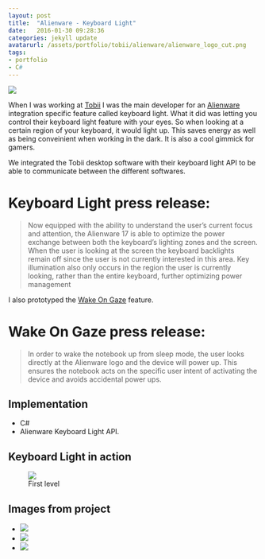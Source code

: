```yaml
---
layout: post
title:  "Alienware - Keyboard Light"
date:   2016-01-30 09:28:36
categories: jekyll update
avatarurl: /assets/portfolio/tobii/alienware/alienware_logo_cut.png
tags:
- portfolio
- C#
---
```


<a href="{{ page.url }}">
  <img src="{{ site.baseurl }}/assets/portfolio/tobii/alienware/alienware_logo_cut.png" />
</a>

When I was working at [Tobii][TobiiTech] I was the main developer for an [Alienware][Alienware] integration specific feature called keyboard light. What it did was letting you control their keyboard light feature with your eyes. So when looking at a certain region of your keyboard, it would light up. This saves energy as well as being conveinient when working in the dark. It is also a cool gimmick for gamers.

We integrated the Tobii desktop software with their keyboard light API to be able to communicate between the different softwares.  

# Keyboard Light press release: #
> Now equipped with the ability to understand the user’s current focus and attention, the Alienware 17 is able to optimize the power exchange between both the keyboard’s lighting zones and the screen. When the user is looking at the screen the keyboard backlights remain off since the user is not currently interested in this area. Key illumination also only occurs in the region the user is currently looking, rather than the entire keyboard, further optimizing power management

I also prototyped the [Wake On Gaze][Alienware] feature.

# Wake On Gaze press release: #
> In order to wake the notebook up from sleep mode, the user looks directly at the Alienware logo and the device will power up. This ensures the notebook acts on the specific user intent of activating the device and avoids accidental power ups. 

## Implementation ##
- C#
- Alienware Keyboard Light API.

## Keyboard Light in action ##
<figure>
  <img src="{{ site.baseurl }}/assets/portfolio/dimensionshift/livegameplay.gif"/>
  <figcaption> First level </figcaption>
</figure>

## Images from project ##
<div class="postimages">
  <ul>
    <li><a href="{{ site.baseurl }}/assets/portfolio/dimensionshift/Dots.png">
      <img src="{{ site.baseurl }}/assets/portfolio/dimensionshift/Dots.png"/>
    </a>
    </li>
        <li><a href="{{ site.baseurl }}/assets/portfolio/dimensionshift/Rectangles.png">
      <img src="{{ site.baseurl }}/assets/portfolio/dimensionshift/Rectangles.png"/>
    </a>
    </li>
        <li><a href="{{ site.baseurl }}/assets/portfolio/dimensionshift/Cube.png">
      <img src="{{ site.baseurl }}/assets/portfolio/dimensionshift/Cube.png"/>
    </a>
    </li>
  </ul>
</div>

[Alienware]: http://www.tobii.com/group/news-media/press-releases/2016/9/alienware-creates-worlds-first-intelligent-notebook-with-tobii-eye-tracking/
[TobiiTech]: http://www.tobii.com/tech/